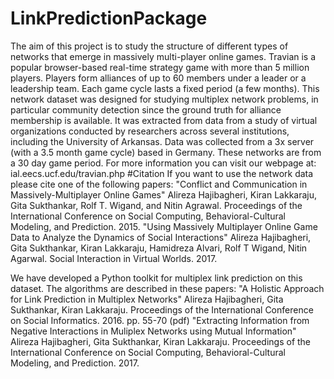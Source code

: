 # LinkPredictionPackage

The aim of this project is to study the structure of different types of networks that emerge in massively multi-player online games. Travian is a popular browser-based real-time strategy game with more than 5 million players. Players form alliances of up to 60 members under a leader or a leadership team. Each game cycle lasts a fixed period (a few months).
This network dataset was designed for studying multiplex network problems, in particular community detection since the ground truth for alliance membership is available. It was extracted from data from a study of virtual organizations conducted by researchers across several institutions, including the University of Arkansas. Data was collected from a 3x server (with a 3.5 month game cycle) based in Germany. These networks are from a 30 day game period. For more information you can visit our webpage at: ial.eecs.ucf.edu/travian.php
#Citation
If you want to use the network data please cite one of the following papers:
"Conflict and Communication in Massively-Multiplayer Online Games" Alireza Hajibagheri, Kiran Lakkaraju, Gita Sukthankar, Rolf T. Wigand, and Nitin Agrawal. Proceedings of the International Conference on Social Computing, Behavioral-Cultural Modeling, and Prediction. 2015.
"Using Massively Multiplayer Online Game Data to Analyze the Dynamics of Social Interactions" Alireza Hajibagheri, Gita Sukthankar, Kiran Lakkaraju, Hamidreza Alvari, Rolf T Wigand, Nitin Agarwal. Social Interaction in Virtual Worlds. 2017.

We have developed a Python toolkit for multiplex link prediction on this dataset. The algorithms are described in these papers:
"A Holistic Approach for Link Prediction in Multiplex Networks" Alireza Hajibagheri, Gita Sukthankar, Kiran Lakkaraju. Proceedings of the International Conference on Social Informatics. 2016. pp. 55-70 (pdf)
"Extracting Information from Negative Interactions in Muliplex Networks using Mutual Information" Alireza Hajibagheri, Gita Sukthankar, Kiran Lakkaraju. Proceedings of the International Conference on Social Computing, Behavioral-Cultural Modeling, and Prediction. 2017.

